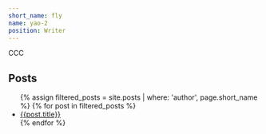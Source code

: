 ```yaml
---
short_name: fly
name: yao-2
position: Writer
---
```

CCC

<div class="page clearfix" post>
  <div class="left">
      <h2>Posts</h2>
      <ul>
        {% assign filtered_posts = site.posts | where: 'author', page.short_name %}
        {% for post in filtered_posts %}
          <li><a href="{{post.url}}">{{post.title}}</a></li>
        {% endfor %}
      </ul>
  </div>
</div>